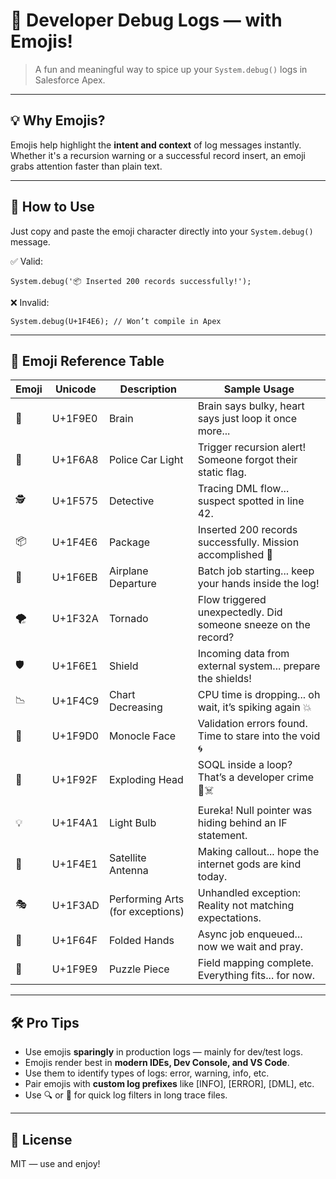 # 🧠 Developer Debug Logs — with Emojis!

> A fun and meaningful way to spice up your `System.debug()` logs in Salesforce Apex.

---

## 💡 Why Emojis?

Emojis help highlight the **intent and context** of log messages instantly. Whether it's a recursion warning or a successful record insert, an emoji grabs attention faster than plain text.

---

## 🚀 How to Use

Just copy and paste the emoji character directly into your `System.debug()` message.

✅ Valid:
```apex
System.debug('📦 Inserted 200 records successfully!');
```

❌ Invalid:
```apex
System.debug(U+1F4E6); // Won’t compile in Apex
```

---

## 🔢 Emoji Reference Table

| Emoji | Unicode     | Description                           | Sample Usage                                                   |
|--------|-------------|---------------------------------------|----------------------------------------------------------------|
| 🧠     | U+1F9E0     | Brain                                 | Brain says bulky, heart says just loop it once more...         |
| 🚨     | U+1F6A8     | Police Car Light                      | Trigger recursion alert! Someone forgot their static flag.     |
| 🕵️     | U+1F575     | Detective                             | Tracing DML flow... suspect spotted in line 42.                |
| 📦     | U+1F4E6     | Package                               | Inserted 200 records successfully. Mission accomplished 🎯      |
| 🛫     | U+1F6EB     | Airplane Departure                    | Batch job starting... keep your hands inside the log!          |
| 🌪️     | U+1F32A     | Tornado                               | Flow triggered unexpectedly. Did someone sneeze on the record? |
| 🛡️     | U+1F6E1     | Shield                                | Incoming data from external system... prepare the shields!     |
| 📉     | U+1F4C9     | Chart Decreasing                      | CPU time is dropping... oh wait, it’s spiking again 💥         |
| 🧐     | U+1F9D0     | Monocle Face                          | Validation errors found. Time to stare into the void 🌀         |
| 🤯     | U+1F92F     | Exploding Head                        | SOQL inside a loop? That’s a developer crime 🧊☠️               |
| 💡     | U+1F4A1     | Light Bulb                            | Eureka! Null pointer was hiding behind an IF statement.        |
| 📡     | U+1F4E1     | Satellite Antenna                     | Making callout... hope the internet gods are kind today.       |
| 🎭     | U+1F3AD     | Performing Arts (for exceptions)      | Unhandled exception: Reality not matching expectations.        |
| 🙏     | U+1F64F     | Folded Hands                          | Async job enqueued... now we wait and pray.                    |
| 🧩     | U+1F9E9     | Puzzle Piece                          | Field mapping complete. Everything fits... for now.            |

---

## 🛠 Pro Tips

- Use emojis **sparingly** in production logs — mainly for dev/test logs.
- Emojis render best in **modern IDEs, Dev Console, and VS Code**.
- Use them to identify types of logs: error, warning, info, etc.
- Pair emojis with **custom log prefixes** like [INFO], [ERROR], [DML], etc.
- Use 🔍 or 🔎 for quick log filters in long trace files.

---

## 📎 License

MIT — use and enjoy!
